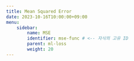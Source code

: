 ```yaml
---
title: Mean Squared Error
date: 2023-10-16T10:00:00+09:00
menu:
    sidebar: 
        name: MSE
        identifier: mse-func # <-- 자식의 고유 ID
        parent: ml-loss
        weight: 20
---
```

